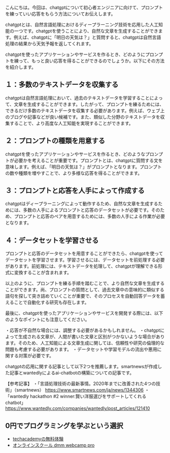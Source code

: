 <!--
title: 【chatgpt】プロンプトを練っていい応答をもらう方法
tags: “chatgpt,プロンプト,いい文章”
id: 
private: false
-->

こんにちは。今回は、chatgptについて初心者エンジニアに向けて、プロンプトを練っていい応答をもらう方法についてお伝えします。

chatgptとは、自然言語処理におけるディープラーニング技術を応用した人工知能の一つです。chatgptを使うことにより、自然な文章を生成することができます。例えば、chatgptに「明日の天気は？」と質問すると、chatgptは自然言語処理の結果から天気予報を返してくれます。

chatgptを使ったアプリケーションやサービスを作るとき、どのようにプロンプトを練って、もっと良い応答を得ることができるのでしょうか。以下にその方法を紹介します。

## １：多数のテキストデータを収集する
chatgptは自然言語処理において、過去のテキストデータを学習することによって、文章を生成することができます。したがって、プロンプトを練るためには、できるだけ多数のテキストデータを収集する必要があります。例えば、ウェブ上のブログや記事などが良い候補です。また、類似した分野のテキストデータを収集することで、より高度な人工知能を実現することができます。

## ２：プロンプトの種類を用意する
chatgptを使ったアプリケーションやサービスを作るとき、どのようなプロンプトが必要かを考えることが重要です。プロンプトとは、chatgptに質問する文を意味します。例えば、「明日の天気は？」がプロンプトとなります。プロンプトの数や種類を増やすことで、より多様な応答を得ることができます。

## ３：プロンプトと応答を人手によって作成する
chatgptはディープラーニングによって動作するため、自然な文章を生成するためには、多数の人手によるプロンプトと応答のデータセットが必要です。そのため、プロンプトと応答のペアを用意するためには、多数の人手による作業が必要となります。

## ４：データセットを学習させる
プロンプトと応答のデータセットを用意することができたら、chatgptを使ってデータセットを学習させます。学習させるには、データセットを前処理する必要があります。前処理には、テキストデータを処理して、chatgptが理解できる形式に変換することが含まれます。

以上のように、プロンプトを練る手順を踏むことで、より自然な文章を生成することができます。尚、プロンプトの質問として、過去文章中の意味的に類似する語句を探して突き詰めていくことが重要で、そのプロセスを自動回答データを蓄えることで自動化する研究も存在します。

最後に、chatgptを使ったアプリケーションやサービスを開発する際には、以下のようなポイントにも注意してください。

・応答が不自然な場合には、調整する必要があるかもしれません。
・chatgptによって生成される文章が、人間が書いた文章と区別がつかないような場合があります。そのため、人工知能による文章生成に関しては、信頼性や研究の倫理的な問題も考慮する必要があります。
・データセットや学習モデルの流出や悪用に関する対策が必要です。

chatgptの応用に関する記事として以下2つを推薦します。smartnewsが作成した記事とwantedlyによるai-chatbotの構築についての記事です。

【参考記事】
・「言語処理技術の最新事情。2020年までに改善された4つの技術」（smartnews）
   https://www.smartnews.com/ja/news/1344306
・「wantedly hackathon #2 winner:賢い洋服選びをサポートしてくれるchatbot」
   https://www.wantedly.com/companies/wantedly/post_articles/121410

## 0円でプログラミングを学ぶという選択
- [techacademyの無料体験](//af.moshimo.com/af/c/click?a_id=2612475&amp;p_id=1555&amp;pc_id=2816&amp;pl_id=22706&amp;url=https%3a%2f%2ftechacademy.jp%2fhtmlcss-trial%3futm_source%3dmoshimo%26utm_medium%3daffiliate%26utm_campaign%3dtextad)
- [オンラインスクール dmm webcamp pro](//af.moshimo.com/af/c/click?a_id=2612482&amp;p_id=1363&amp;pc_id=2297&amp;pl_id=39999&amp;guid=on)

